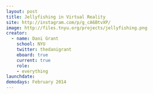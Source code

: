 ```yaml
---
layout: post
title: Jellyfishing in Virtual Reality
site: http://instagram.com/p/g_cA6BtvXP/
image: http://files.tnyu.org/projects/jellyfishing.png
creator: 
  - name: Dani Grant
    school: NYU
    twitter: thedanigrant
    eboard: true
    current: true
    role:
    - everything
launchdate:
demodays: February 2014
---
```

